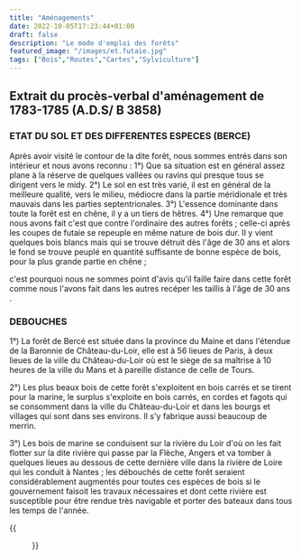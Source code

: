 ```yaml
---
title: "Aménagements"
date: 2022-10-05T17:23:44+01:00
draft: false
description: "Le mode d'emploi des forêts"
featured_image: "/images/et.futaie.jpg"
tags: ["Bois","Routes","Cartes","Sylviculture"]
---
```




##  Extrait du procès-verbal d'aménagement de 1783-1785 (A.D.S/ B 3858)

### ETAT DU SOL ET DES DIFFERENTES ESPECES   (BERCE)

Après avoir visité le contour de la dite forêt, nous sommes entrés
  dans son intérieur et nous avons reconnu :
1°) Que sa situation est en général assez plane à la réserve de quelques
  vallées ou ravins qui presque tous se dirigent vers le midy.
2°) Le sol en est très varié, il est en général de la meilleure qualité, 
  vers le milieu, médiocre dans la partie méridionale et très mauvais 
  dans les parties septentrionales.
3°) L'essence dominante dans toute la forêt est en chêne, 
  il y a un tiers de hêtres.
4°) Une remarque que nous avons fait c'est que contre l'ordinaire
  des autres forêts ; celle-ci après les coupes de futaie se repeuple 
  en même nature de bois dur. II y vient quelques bois blancs mais qui 
  se trouve détruit dès l'âge de 30 ans et alors le fond se trouve peuplé 
  en quantité suffisante de bonne espèce de bois, pour la plus grande partie
  en chêne ;
  
c'est pourquoi nous ne sommes point d'avis qu'il faille faire dans cette forêt 
  comme nous l'avons fait dans les autres recéper les taillis à l'âge de 30 ans .


### DEBOUCHES

1°) La forêt de Bercé est située dans la province du Maine et dans l'étendue de la 
  Baronnie de Château-du-Loir, elle est à 56 lieues de Paris, à deux lieues de la
  ville du Château-du-Loir où est le siège de sa maîtrise à 10 heures de la ville
  du Mans et à pareille distance de celle de Tours.
  
2°) Les plus beaux bois de cette forêt s'exploitent en bois carrés et se tirent 
  pour la marine, le surplus s'exploite en bois carrés, en cordes et fagots qui 
  se consomment dans la ville du Château-du-Loir et dans les bourgs et villages
  qui sont dans ses environs. Il s'y fabrique aussi beaucoup de merrin.
  
3°) Les bois de marine se conduisent sur la rivière du Loir d'où on les fait
  flotter sur la dite rivière qui passe par la Flèche, Angers et va tomber à 
  quelques lieues au dessous de cette dernière ville dans la rivière de Loire 
  qui les conduit à Nantes ; les débouchés de cette forêt seraient considérablement
  augmentés pour toutes ces espèces de bois si le gouvernement faisoit les travaux
  nécessaires et dont cette rivière est susceptible pour être rendue très navigable
  et porter des bateaux dans tous les temps de l'année.
  
{{<figure src="/images/articles/amenagement1860.jpg" title="décret de l'aménagement de 1860">}}
